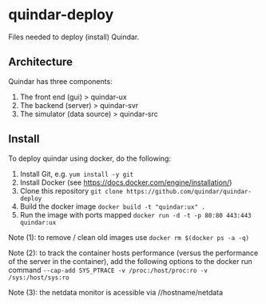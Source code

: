 # quindar-deploy
Files needed to deploy (install) Quindar.


## Architecture

Quindar has three components:

1. The front end (gui)          > quindar-ux
2. The backend (server)         > quindar-svr
3. The simulator (data source)  > quindar-src




## Install

To deploy quindar using docker, do the following:

1. Install Git, e.g. `yum install -y git`
2. Install Docker (see https://docs.docker.com/engine/installation/)
3. Clone this repository `git clone https://github.com/quindar/quindar-deploy`
5. Build the docker image `docker build -t "quindar:ux" .`
4. Run the image with ports mapped `docker run -d -t -p 80:80 443:443 quindar:ux`


Note (1): 
to remove / clean old images use `docker rm $(docker ps -a -q)`

Note (2): 
to track the container hosts performance (versus the performance of the server in the container), add the following options to the docker run command `--cap-add SYS_PTRACE -v /proc:/host/proc:ro -v /sys:/host/sys:ro`

Note (3):
the netdata monitor is acessible via //hostname/netdata

